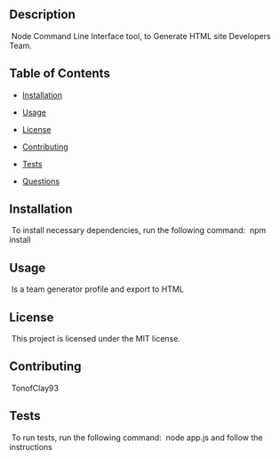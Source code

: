 ## Description
​
Node Command Line Interface tool, to Generate HTML site Developers Team.
​
## Table of Contents
* [Installation](#installation) 
 
* [Usage](#usage) 
 
* [License](#license) 
 
* [Contributing](#contributing) 
 
* [Tests](#tests) 
 
* [Questions](#questions) 
 

## Installation
​
To install necessary dependencies, run the following command:
​
npm install
​
## Usage
​
Is a team generator profile and export to HTML
​
## License
​
This project is licensed under the MIT license.
  
## Contributing
​
TonofClay93 

## Tests
​
To run tests, run the following command:
​
node app.js and follow the instructions
